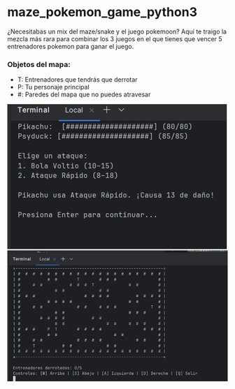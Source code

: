 # maze_pokemon_game_python3
¿Necesitabas un mix del maze/snake y el juego pokemoon? Aquí te traigo la mezcla más rara para combinar los 3 juegos en el que tienes que vencer 5 entrenadores pokemon para ganar el juego.

### Objetos del mapa:
   - T: Entrenadores que tendrás que derrotar
   - P: Tu personaje principal
   - #: Paredes del mapa que no puedes atravesar 

![maze_map](/Images/pokemon_game.png)
![pokemon_battle](/Images/pokemon_map.png)
